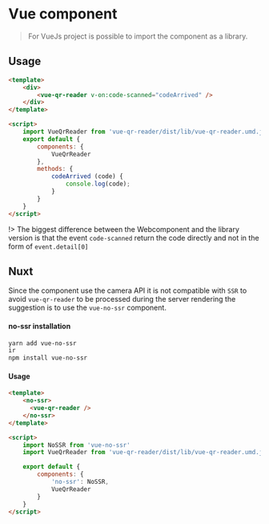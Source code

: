 # Vue component

> For VueJs project is possible to import the component as a library.

## Usage 


```html
<template>
    <div>
        <vue-qr-reader v-on:code-scanned="codeArrived" />
    </div>
</template>

<script>
    import VueQrReader from 'vue-qr-reader/dist/lib/vue-qr-reader.umd.js';
    export default {
        components: {
            VueQrReader
        },
        methods: {
            codeArrived (code) {
                console.log(code);
            }
        }
    }
</script>
```

!> The biggest difference between the Webcomponent and the library version is that the event `code-scanned` return the code directly and not in the form of `event.detail[0]`



## Nuxt

Since the component use the camera API it is not compatible with `SSR` to avoid `vue-qr-reader` to be processed during the server rendering the suggestion is to use the `vue-no-ssr` component.

#### no-ssr installation

```bash 
yarn add vue-no-ssr
ir
npm install vue-no-ssr
```

#### Usage

```html
<template>
    <no-ssr>
      <vue-qr-reader />
    </no-ssr>
</template>

<script>
    import NoSSR from 'vue-no-ssr'
    import VueQrReader from 'vue-qr-reader/dist/lib/vue-qr-reader.umd.js';

    export default {
        components: {
            'no-ssr': NoSSR,
            VueQrReader
        }
    }
</script>
```